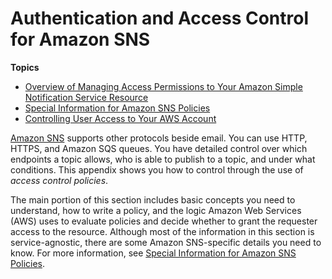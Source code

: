 # Authentication and Access Control for Amazon SNS<a name="sns-authentication-and-access-control"></a>

**Topics**
+ [Overview of Managing Access Permissions to Your Amazon Simple Notification Service Resource](sns-overview-of-managing-access.md)
+ [Special Information for Amazon SNS Policies](AccessPolicyLanguage_SpecialInfo.md)
+ [Controlling User Access to Your AWS Account](sns-using-identity-based-policies.md)

[Amazon SNS](https://aws.amazon.com/sns/) supports other protocols beside email\. You can use HTTP, HTTPS, and Amazon SQS queues\. You have detailed control over which endpoints a topic allows, who is able to publish to a topic, and under what conditions\. This appendix shows you how to control through the use of *access control policies*\. 

The main portion of this section includes basic concepts you need to understand, how to write a policy, and the logic Amazon Web Services \(AWS\) uses to evaluate policies and decide whether to grant the requester access to the resource\. Although most of the information in this section is service\-agnostic, there are some Amazon SNS\-specific details you need to know\. For more information, see [Special Information for Amazon SNS Policies](AccessPolicyLanguage_SpecialInfo.md)\.